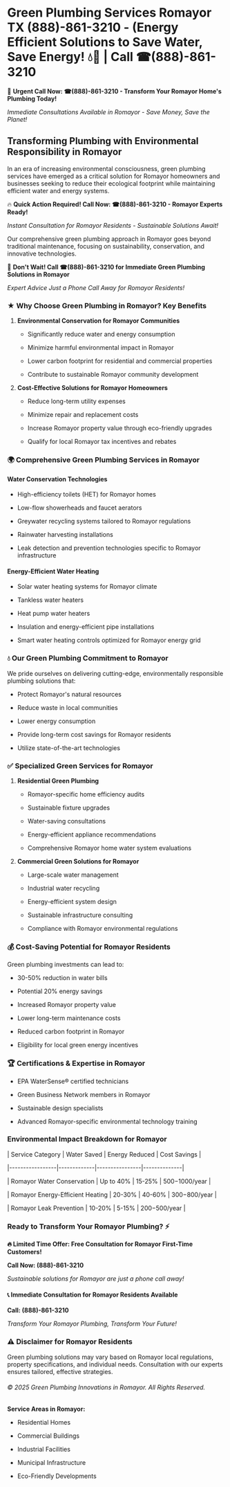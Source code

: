 # Green Plumbing Services Romayor TX (888)-861-3210 - (Energy Efficient Solutions to Save Water, Save Energy! 💧🌿 | Call ☎(888)-861-3210

🚨 **Urgent Call Now: ☎(888)-861-3210 - Transform Your Romayor Home's Plumbing Today!**
*Immediate Consultations Available in Romayor - Save Money, Save the Planet!*

## Transforming Plumbing with Environmental Responsibility in Romayor

In an era of increasing environmental consciousness, green plumbing services have emerged as a critical solution for Romayor homeowners and businesses seeking to reduce their ecological footprint while maintaining efficient water and energy systems. 

🔥 **Quick Action Required! Call Now: ☎(888)-861-3210 - Romayor Experts Ready!**
*Instant Consultation for Romayor Residents - Sustainable Solutions Await!*

Our comprehensive green plumbing approach in Romayor goes beyond traditional maintenance, focusing on sustainability, conservation, and innovative technologies.

🚨 **Don't Wait! Call ☎(888)-861-3210 for Immediate Green Plumbing Solutions in Romayor**
*Expert Advice Just a Phone Call Away for Romayor Residents!*

### ★ Why Choose Green Plumbing in Romayor? Key Benefits

1. **Environmental Conservation for Romayor Communities** 
   - Significantly reduce water and energy consumption
   - Minimize harmful environmental impact in Romayor
   - Lower carbon footprint for residential and commercial properties
   - Contribute to sustainable Romayor community development

2. **Cost-Effective Solutions for Romayor Homeowners** 
   - Reduce long-term utility expenses
   - Minimize repair and replacement costs
   - Increase Romayor property value through eco-friendly upgrades
   - Qualify for local Romayor tax incentives and rebates

### 🌍 Comprehensive Green Plumbing Services in Romayor

#### Water Conservation Technologies
- High-efficiency toilets (HET) for Romayor homes
- Low-flow showerheads and faucet aerators
- Greywater recycling systems tailored to Romayor regulations
- Rainwater harvesting installations
- Leak detection and prevention technologies specific to Romayor infrastructure

#### Energy-Efficient Water Heating
- Solar water heating systems for Romayor climate
- Tankless water heaters
- Heat pump water heaters
- Insulation and energy-efficient pipe installations
- Smart water heating controls optimized for Romayor energy grid

### 💧 Our Green Plumbing Commitment to Romayor

We pride ourselves on delivering cutting-edge, environmentally responsible plumbing solutions that:
- Protect Romayor's natural resources
- Reduce waste in local communities
- Lower energy consumption
- Provide long-term cost savings for Romayor residents
- Utilize state-of-the-art technologies

### ✅ Specialized Green Services for Romayor

1. **Residential Green Plumbing**
   - Romayor-specific home efficiency audits
   - Sustainable fixture upgrades
   - Water-saving consultations
   - Energy-efficient appliance recommendations
   - Comprehensive Romayor home water system evaluations

2. **Commercial Green Solutions for Romayor**
   - Large-scale water management
   - Industrial water recycling
   - Energy-efficient system design
   - Sustainable infrastructure consulting
   - Compliance with Romayor environmental regulations

### 💰 Cost-Saving Potential for Romayor Residents

Green plumbing investments can lead to:
- 30-50% reduction in water bills
- Potential 20% energy savings
- Increased Romayor property value
- Lower long-term maintenance costs
- Reduced carbon footprint in Romayor
- Eligibility for local green energy incentives

### 🏆 Certifications & Expertise in Romayor

- EPA WaterSense® certified technicians
- Green Business Network members in Romayor
- Sustainable design specialists
- Advanced Romayor-specific environmental technology training

### Environmental Impact Breakdown for Romayor

| Service Category | Water Saved | Energy Reduced | Cost Savings |
|-----------------|-------------|----------------|--------------|
| Romayor Water Conservation | Up to 40% | 15-25% | $500-$1000/year |
| Romayor Energy-Efficient Heating | 20-30% | 40-60% | $300-$800/year |
| Romayor Leak Prevention | 10-20% | 5-15% | $200-$500/year |

### Ready to Transform Your Romayor Plumbing? ⚡

**🔥 Limited Time Offer: Free Consultation for Romayor First-Time Customers!**

**Call Now: (888)-861-3210**
*Sustainable solutions for Romayor are just a phone call away!*

#### 📞 Immediate Consultation for Romayor Residents Available

**Call: (888)-861-3210**
*Transform Your Romayor Plumbing, Transform Your Future!*

### ⚠️ Disclaimer for Romayor Residents

Green plumbing solutions may vary based on Romayor local regulations, property specifications, and individual needs. Consultation with our experts ensures tailored, effective strategies.

###### © 2025 Green Plumbing Innovations in Romayor. All Rights Reserved.

**Service Areas in Romayor:** 
- Residential Homes
- Commercial Buildings
- Industrial Facilities
- Municipal Infrastructure
- Eco-Friendly Developments